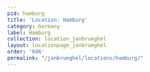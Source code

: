 ```yaml
---
pid: hamburg
title: 'Location: Hamburg'
category: Germany
label: Hamburg
collection: location_janbrueghel
layout: locationpage_janbrueghel
order: '046'
permalink: "/janbrueghel/locations/hamburg/"
---
```

